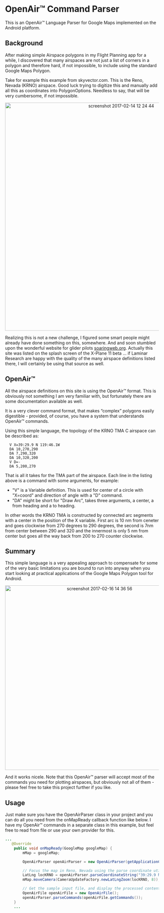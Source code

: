 # OpenAir™ Command Parser
This is an OpenAir™ Language Parser for Google Maps implemented on the Android platform.

## Background
After making simple Airspace polygons in my Flight Planning app for a while, I discovered that many airspaces are not just a list of corners in a polygon and therefore hard, if not impossible, to include using the standard Google Maps Polygon.
<p/>
Take for example this example from skyvector.com. This is the Reno, Nevada (KRNO) airspace. Good luck trying to digitize this and manually add all this as coordinates into PolygonOptions. Needless to say, that will be very cumbersome, if not impossible. 
<p align="center">
<img width="745" alt="screenshot 2017-02-14 12 24 44" src="https://cloud.githubusercontent.com/assets/3058746/22986895/941b1d72-f3df-11e6-82b5-f49e13608e8b.png">
</p>


Realizing this is not a new challenge, I figured some smart people might already have done something on this, somewhere. And 
and soon stumbled upon the wonderful website for glider pilots [soaringweb.org](http://soaringweb.org). 
Actually this site was listed on the splash screen of the X-Plane 11 beta ... if Laminar Research are happy with the quality 
of the many airspace definitions listed there, I will certainly be using that source as well. 


## OpenAir™
All the airspace definitions on this site is using the OpenAir™ format. This is obviously not something I am very familiar 
with, but fortunately there are some documentation available as well.

It is a very clever command format, that makes “complex” polygons easily digestible - provided, of course, you have a system 
that understands OpenAir™ commands.

Using this simple language, the topology of the KRNO TMA C airspace can be described as:

```openair
  V X=39:29.9 N 119:46.1W
  DA 10,270,290
  DA 7,290,320
  DA 10,320,200
  V D=-
  DA 5,200,270
```

That is all it takes for the TMA part of the airspace. Each line in the listing above is a command with some arguments, for example:
* "V" is a Variable definition. This is used for center of a circle with "X=coord" and direction of angle with a "D" command.
* "DA" might be short for "Draw Arc", takes three arguments, a center, a from heading and a to heading.

In other words the KRNO TMA is constructed by connected arc segments with a center in the position of the X variable. 
First arc is 10 nm from ceneter and goes clockwise from 270 degrees to 290 degrees, the second is 7nm from center between 290 and 320 and the innermost is only 5 nm from center but goes all the way back from 200 to 270 counter clockwise.


## Summary
This simple language is a very appealing approach to compensate for some of the very basic limitations you are bound to run into anyway when you start looking at practical applications of the Google Maps Polygon tool for Android.

<p align="center">
<img width="603" alt="screenshot 2017-02-16 14 36 56" src="https://cloud.githubusercontent.com/assets/3058746/23011831/a5b644f0-f455-11e6-93f7-900f49919adf.png">
</p>

And it works nicele. Note that this OpenAir™ parser will accept most of the commands you need for plotting airspaces, but obviously not all of them - please feel free to take this project further if you like.

## Usage
Just make sure you have the OpenAirParser class in your project and you can do all you need from the onMapReady callback function like below. I have my OpenAir™ commands in a separate class in this example, but feel free to read from file or use your own provider for this.

```java
...
   @Override
    public void onMapReady(GoogleMap googleMap) {
        mMap = googleMap;

        OpenAirParser openAirParser = new OpenAirParser(getApplicationContext(), mMap);

        // Focus the map in Reno, Nevada using the parse coordinate utility from OpenAirParser
        LatLng locKRNO = openAirParser.parseCoordinateString("39:29.9 N 119:46.1W");
        mMap.moveCamera(CameraUpdateFactory.newLatLngZoom(locKRNO, 8));

        // Get the sample input file, and display the processed content on the map
        OpenAirFile openAirFile = new OpenAirFile();
        openAirParser.parseCommands(openAirFile.getCommands());
    }
    ... 
```
